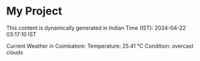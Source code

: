 # My Project

This content is dynamically generated in Indian Time (IST): 2024-04-22 03:17:10 IST


Current Weather in Coimbatore:
Temperature: 25.41 °C
Condition: overcast clouds
